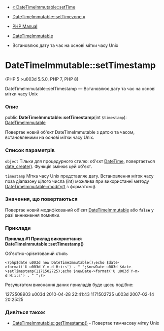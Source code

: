 - [« DateTimeImmutable::setTime](datetimeimmutable.settime.md)
- [DateTimeImmutable::setTimezone
»](datetimeimmutable.settimezone.md)

- [PHP Manual](index.md)
- [DateTimeImmutable](class.datetimeimmutable.md)
- Встановлює дату та час на основі мітки часу Unix

# DateTimeImmutable::setTimestamp

(PHP 5 \>u003d 5.5.0, PHP 7, PHP 8)

DateTimeImmutable::setTimestamp — Встановлює дату та час на основі
мітки часу Unix

### Опис

public **DateTimeImmutable::setTimestamp**(int `$timestamp`):
[DateTimeImmutable](class.datetimeimmutable.md)

Повертає новий об'єкт DateTimeImmutable з датою та часом,
встановленими на основі мітки часу Unix.

### Список параметрів

`object`
Тільки для процедурного стилю: об'єкт [DateTime](class.datetime.md),
повертається [date_create()](function.date-create.md). Функція
змінює цей об'єкт.

`timestamp`
Мітка часу Unix представляє дату. Встановлення міток часу поза
діапазону цілого числа (int) можлива при використанні методу
[DateTimeImmutable::modify()](datetimeimmutable.modify.md) з форматом
`@`.

### Значення, що повертаються

Повертає новий модифікований об'єкт
[DateTimeImmutable](class.datetimeimmutable.md) або **`false`**
у разі виникнення помилки.

### Приклади

**Приклад #1 Приклад використання **DateTimeImmutable::setTimestamp()****

Об'єктно-орієнтований стиль

` <?php$date u003d new DateTimeImmutable();echo $date->format('U u003d Y-m-d H:i:s') . "
";$newDate u003d $date->setTimestamp(1171502725);echo $newDate->format('U u003d Y-m-d H:i:s') . "
";?> `

Результатом виконання даних прикладів буде щось подібне:

1272508903 u003d 2010-04-28 22:41:43
1171502725 u003d 2007-02-14 20:25:25

### Дивіться також

- [DateTimeImmutable::getTimestamp()](datetime.gettimestamp.md) -
Повертає тимчасову мітку Unix
